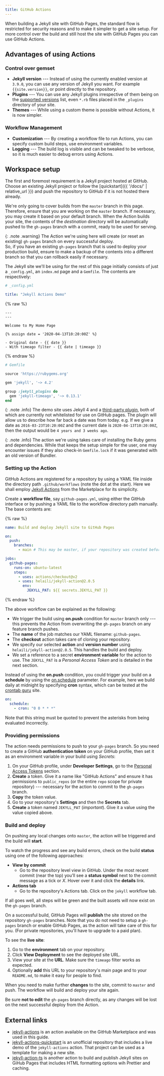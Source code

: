 ```yaml
---
title: GitHub Actions
---
```


When building a Jekyll site with GitHub Pages, the standard flow is restricted for security reasons
and to make it simpler to get a site setup. For more control over the build and still host the site
with GitHub Pages you can use GitHub Actions.

## Advantages of using Actions

### Control over gemset

- **Jekyll version** --- Instead of using the currently enabled version at `3.9.0`, you can use any
  version of Jekyll you want. For example `{{site.version}}`, or point directly to the repository.
- **Plugins** --- You can use any Jekyll plugins irrespective of them being on the
  [supported versions][ghp-whitelist] list, even `*.rb` files placed in the `_plugins` directory
  of your site.
- **Themes** --- While using a custom theme is possible without Actions, it is now simpler.

### Workflow Management

- **Customization** --- By creating a workflow file to run Actions, you can specify custom build
  steps, use environment variables.
- **Logging** --- The build log is visible and can be tweaked to be verbose, so it is much easier to
  debug errors using Actions.

## Workspace setup

The first and foremost requirement is a Jekyll project hosted at GitHub. Choose an existing Jekyll
project or follow the [quickstart]({{ '/docs/' | relative_url }}) and push the repository to GitHub
if it is not hosted there already.

We're only going to cover builds from the `master` branch in this page. Therefore, ensure that you
are working on the `master` branch. If necessary, you may create it based on your default branch.
When the Action builds your site, the contents of the _destination_ directory will be automatically
pushed to the `gh-pages` branch with a commit, ready to be used for serving.

{: .note .warning}
The Action we're using here will create (or reset an existing) `gh-pages` branch on every successful
deploy.<br/> So, if you have an existing `gh-pages` branch that is used to deploy your production
build, ensure to make a backup of the contents into a different branch so that you can rollback
easily if necessary.

The Jekyll site we'll be using for the rest of this page initially consists of just a `_config.yml`,
an `index.md` page and a `Gemfile`. The contents are respectively:

```yaml
# _config.yml

title: "Jekyll Actions Demo"
```

{% raw %}

```liquid
---
---

Welcome to My Home Page

{% assign date = '2020-04-13T10:20:00Z' %}

- Original date - {{ date }}
- With timeago filter - {{ date | timeago }}
```

{% endraw %}

```ruby
# Gemfile

source 'https://rubygems.org'

gem 'jekyll', '~> 4.2'

group :jekyll_plugins do
  gem 'jekyll-timeago', '~> 0.13.1'
end
```

{: .note .info}
The demo site uses Jekyll 4 and a [third-party plugin][timeago-plugin], both of which are currently
not whitelisted for use on GitHub pages. The plugin will allow us to describe how far back a date
was from today. e.g. If we give a date as `2016-03-23T10:20:00Z` and the current date is
`2020-04-13T10:20:00Z`, then the output would be `4 years and 3 weeks ago`.

{: .note .info}
The action we're using takes care of installing the Ruby gems and dependencies. While that keeps
the setup simple for the user, one may encounter issues if they also check-in `Gemfile.lock` if it
was generated with an old version of Bundler.

### Setting up the Action

GitHub Actions are registered for a repository by using a YAML file inside the directory path
`.github/workflows` (note the dot at the start). Here we shall employ
[Jekyll Actions][jekyll-actions] from the Marketplace for its simplicity.

Create a **workflow file**, say `github-pages.yml`, using either the GitHub interface or by pushing
a YAML file to the workflow directory path manually. The base contents are:

{% raw %}

```yaml
name: Build and deploy Jekyll site to GitHub Pages

on:
  push:
    branches:
      - main # This may be master, if your repository was created before 01-Oct-2020

jobs:
  github-pages:
    runs-on: ubuntu-latest
    steps:
      - uses: actions/checkout@v2
      - uses: helaili/jekyll-action@2.0.5
        env:
          JEKYLL_PAT: ${{ secrets.JEKYLL_PAT }}
```

{% endraw %}

The above workflow can be explained as the following:

- We trigger the build using **on.push** condition for `master` branch only --- this prevents
  the Action from overwriting the `gh-pages` branch on any feature branch pushes.
- The **name** of the job matches our YAML filename: `github-pages`.
- The **checkout** action takes care of cloning your repository.
- We specify our selected **action** and **version number** using `helaili/jekyll-action@2.0.5`.
  This handles the build and deploy.
- We set a reference to a secret **environment variable** for the action to use. The `JEKYLL_PAT`
  is a _Personal Access Token_ and is detailed in the next section.

Instead of using the **on.push** condition, you could trigger your build on a **schedule** by
using the [on.schedule] parameter. For example, here we build daily at midnight by specifying
**cron** syntax, which can be tested at the [crontab guru] site.

```yaml
on:
  schedule:
    - cron: "0 0 * * *"
```

Note that this string must be quoted to prevent the asterisks from being evaluated incorrectly.

[on.schedule]: https://help.github.com/en/actions/reference/workflow-syntax-for-github-actions#onschedule
[crontab guru]: https://crontab.guru/

### Providing permissions

The action needs permissions to push to your `gh-pages` branch. So you need to create a GitHub
**authentication token** on your GitHub profile, then set it as an environment variable in your
build using _Secrets_:

1. On your GitHub profile, under **Developer Settings**, go to the [Personal Access Tokens][tokens]
   section.
2. **Create** a token. Give it a name like "GitHub Actions" and ensure it has permissions to
   `public_repos` (or the entire `repo` scope for private repository) --- necessary for the action
   to commit to the `gh-pages` branch.
3. **Copy** the token value.
4. Go to your repository's **Settings** and then the **Secrets** tab.
5. **Create** a token named `JEKYLL_PAT` (_important_). Give it a value using the value copied
   above.

### Build and deploy

On pushing any local changes onto `master`, the action will be triggered and the build will
**start**.

To watch the progress and see any build errors, check on the build **status** using one of the
following approaches:

- **View by commit**
  - Go to the repository level view in GitHub. Under the most recent commit (near the top) you’ll
    see a **status symbol** next to the commit message as a tick or _X_. Hover over it and click
    the **details** link.
- **Actions tab**
  - Go to the repository's Actions tab. Click on the `jekyll` workflow tab.

If all goes well, all steps will be green and the built assets will now exist on the `gh-pages`
branch.

On a successful build, GitHub Pages will **publish** the site stored on the repository `gh-pages`
branches. Note that you do not need to setup a `gh-pages` branch or enable GitHub Pages, as the
action will take care of this for you.
(For private repositories, you'll have to upgrade to a paid plan).

To see the **live site**:

1. Go to the **environment** tab on your repository.
2. Click **View Deployment** to see the deployed site URL.
3. View your site at the **URL**. Make sure the `timeago` filter works as expected.
4. Optionally **add** this URL to your repository's main page and to your `README.md`, to make it
   easy for people to find.

When you need to make further **changes** to the site, commit to `master` and push. The workflow
will build and deploy your site again.

Be sure **not to edit** the `gh-pages` branch directly, as any changes will be lost on the next
successful deploy from the Action.

## External links

- [jekyll-actions] is an action available on the GitHub Marketplace and was used in this guide.
- [jekyll-actions-quickstart] is an unofficial repository that includes a live demo of the
  `jekyll-actions` action. That project can be used as a template for making a new site.
- [jekyll-action-ts] is another action to build and publish Jekyll sites on GiHub Pages that includes HTML formatting options wih Prettier and caching.

[ghp-whitelist]: https://pages.github.com/versions/
[timeago-plugin]: https://rubygems.org/gems/jekyll-timeago
[tokens]: https://github.com/settings/tokens
[jekyll-actions]: https://github.com/marketplace/actions/jekyll-actions
[jekyll-actions-quickstart]: https://github.com/MichaelCurrin/jekyll-actions-quickstart
[jekyll-action-ts]: https://github.com/limjh16/jekyll-action-ts
